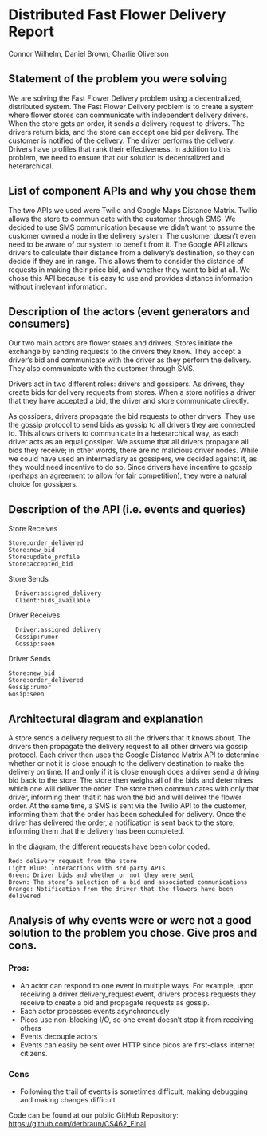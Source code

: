 # Distributed Fast Flower Delivery Report

Connor Wilhelm,
Daniel Brown,
Charlie Oliverson
 
## Statement of the problem you were solving
We are solving the Fast Flower Delivery problem using a decentralized, distributed system. The Fast Flower Delivery problem is to create a system where flower stores can communicate with independent delivery drivers. When the store gets an order, it sends a delivery request to drivers. The drivers return bids, and the store can accept one bid per delivery. The customer is notified of the delivery. The driver performs the delivery. Drivers have profiles that rank their effectiveness. In addition to this problem, we need to ensure that our solution is decentralized and heterarchical.
## List of component APIs and why you chose them
The two APIs we used were Twilio and Google Maps Distance Matrix. Twilio allows the store to communicate with the customer through SMS. We decided to use SMS communication because we didn’t want to assume the customer owned a node in the delivery system. The customer doesn’t even need to be aware of our system to benefit from it. The Google API allows drivers to calculate their distance from a delivery’s destination, so they can decide if they are in range. This allows them to consider the distance of requests in making their price bid, and whether they want to bid at all. We chose this API because it is easy to use and provides distance information without irrelevant information.
## Description of the actors (event generators and consumers)
Our two main actors are flower stores and drivers. Stores initiate the exchange by sending requests to the drivers they know. They accept a driver’s bid and communicate with the driver as they perform the delivery. They also communicate with the customer through SMS.

Drivers act in two different roles: drivers and gossipers. As drivers, they create bids for delivery requests from stores. When a store notifies a driver that they have accepted a bid, the driver and store communicate directly.

As gossipers, drivers propagate the bid requests to other drivers. They use the gossip protocol to send bids as gossip to all drivers they are connected to. This allows drivers to communicate in a heterarchical way, as each driver acts as an equal gossiper. We assume that all drivers propagate all bids they receive; in other words, there are no malicious driver nodes. While we could have used an intermediary as gossipers, we decided against it, as they would need incentive to do so. Since drivers have incentive to gossip (perhaps an agreement to allow for fair competition), they were a natural choice for gossipers.

## Description of the API (i.e. events and queries)
Store Receives
  ```Store:new_order
  Store:order_delivered
  Store:new_bid
  Store:update_profile
  Store:accepted_bid 
```
Store Sends
```  Driver:delivery_request
  Driver:assigned_delivery
  Client:bids_available
```
Driver Receives
```  Driver:delivery_request
  Driver:assigned_delivery
  Gossip:rumor
  Gossip:seen
```
Driver Sends
  ```
  Store:new_bid
  Store:order_delivered
  Gossip:rumor
  Gosip:seen
  ```
## Architectural diagram and explanation
    
A store sends a delivery request to all the drivers that it knows about. The drivers then propagate the delivery request to all other drivers via gossip protocol. Each driver then uses the Google Distance Matrix API to determine whether or not it is close enough to the delivery destination to make the delivery on time. If and only if it is close enough does a driver send a driving bid back to the store. The store then weighs all of the bids and determines which one will deliver the order. The store then communicates with only that driver, informing them that it has won the bid and will deliver the flower order. At the same time, a SMS is sent via the Twilio API to the customer, informing them that the order has been scheduled for delivery. Once the driver has delivered the order, a notification is sent back to the store, informing them that the delivery has been completed.

In the diagram, the different requests have been color coded.
  ```Purple: Entities 
  Red: delivery request from the store
  Light Blue: Interactions with 3rd party APIs
  Green: Driver bids and whether or not they were sent
  Brown: The store’s selection of a bid and associated communications
  Orange: Notification from the driver that the flowers have been delivered
  ```      

## Analysis of why events were or were not a good solution to the problem you chose. Give pros and cons. 
### Pros:
* An actor can respond to one event in multiple ways. For example, upon receiving a driver delivery_request event, drivers process requests they receive to create a bid and propagate requests as gossip.
* Each actor processes events asynchronously
* Picos use non-blocking I/O, so one event doesn’t stop it from receiving others
* Events decouple actors
* Events can easily be sent over HTTP since picos are first-class internet citizens.
### Cons
* Following the trail of events is sometimes difficult, making debugging and making changes difficult

Code can be found at our public GitHub Repository: https://github.com/derbraun/CS462_Final

